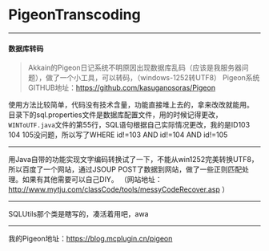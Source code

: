 # PigeonTranscoding
---
#### 数据库转码
>Akkain的Pigeon日记系统不明原因出现数据库乱码（应该是我服务器问题），做了一个小工具，可以转码，（windows-1252转UTF8）
Pigeon系统GITHUB地址：https://github.com/kasuganosoras/Pigeon

使用方法比较简单，代码没有技术含量，功能直接堆上去的，拿来改改就能用。
目录下的sql.properties文件是数据库配置文件，用的时候记得更改，
`WINToUTF.java`文件的第55行，SQL语句根据自己实际情况更改，我的是ID103 104 105没问题，所以写了WHERE id!=103 AND id!=104 AND id!=105

---

用Java自带的功能实现文字编码转换试了一下，不能从win1252完美转换UTF8，所以百度了一个网站，通过JSOUP POST了数据到网站，做了一些正则匹配处理。如果有其他需要可以自己DIY。
（网站地址：http://www.mytju.com/classCode/tools/messyCodeRecover.asp ）

---

SQLUtils那个类是瞎写的，凑活着用吧，awa

---

我的Pigeon地址：https://blog.mcplugin.cn/pigeon
